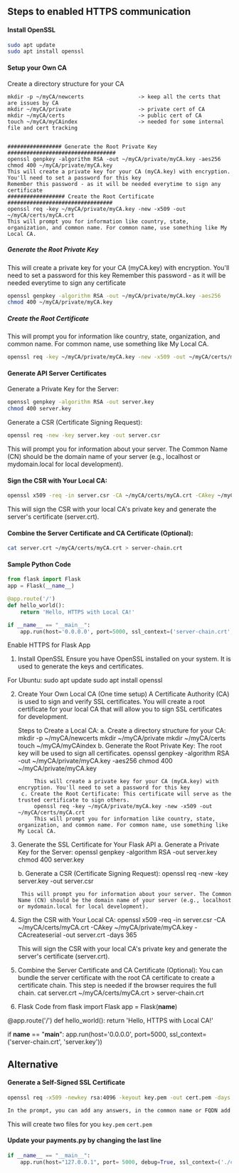 ## Steps to enabled HTTPS communication

#### Install OpenSSL
```bash
sudo apt update
sudo apt install openssl
```

#### Setup your Own CA
 Create a directory structure for your CA 
```
mkdir -p ~/myCA/newcerts                 -> keep all the certs that are issues by CA
mkdir ~/myCA/private                     -> private cert of CA
mkdir ~/myCA/certs                       -> public cert of CA
touch ~/myCA/myCAindex                   -> needed for some internal file and cert tracking


################# Generate the Root Private Key ##################################
openssl genpkey -algorithm RSA -out ~/myCA/private/myCA.key -aes256
chmod 400 ~/myCA/private/myCA.key
This will create a private key for your CA (myCA.key) with encryption.
You'll need to set a password for this key
Remember this password - as it will be needed everytime to sign any certificate
################## Create the Root Certificate #################################
openssl req -key ~/myCA/private/myCA.key -new -x509 -out ~/myCA/certs/myCA.crt
This will prompt you for information like country, state, organization, and common name. For common name, use something like My Local CA.
```

##### Generate the Root Private Key
This will create a private key for your CA (myCA.key) with encryption.
You'll need to set a password for this key
Remember this password - as it will be needed everytime to sign any certificate
```bash
openssl genpkey -algorithm RSA -out ~/myCA/private/myCA.key -aes256
chmod 400 ~/myCA/private/myCA.key
```

##### Create the Root Certificate
This will prompt you for information like country, state, organization, and common name. For common name, use something like My Local CA.
```bash
openssl req -key ~/myCA/private/myCA.key -new -x509 -out ~/myCA/certs/myCA.crt
```



#### Generate API Server Certificates
Generate a Private Key for the Server:
```bash
openssl genpkey -algorithm RSA -out server.key
chmod 400 server.key
```

Generate a CSR (Certificate Signing Request):
```bash
openssl req -new -key server.key -out server.csr
```
This will prompt you for information about your server. The Common Name (CN) should be the domain name of your server (e.g., localhost or mydomain.local for local development).

#### Sign the CSR with Your Local CA:
```bash
openssl x509 -req -in server.csr -CA ~/myCA/certs/myCA.crt -CAkey ~/myCA/private/myCA.key -CAcreateserial -out server.crt -days 365
```

This will sign the CSR with your local CA's private key and generate the server's certificate (server.crt).


#### Combine the Server Certificate and CA Certificate (Optional):
```bash
cat server.crt ~/myCA/certs/myCA.crt > server-chain.crt
```

#### Sample Python Code
```python
from flask import Flask
app = Flask(__name__)

@app.route('/')
def hello_world():
    return 'Hello, HTTPS with Local CA!'

if __name__ == "__main__":
    app.run(host='0.0.0.0', port=5000, ssl_context=('server-chain.crt', 'server.key'))
```






Enable HTTPS for Flask App

1. Install OpenSSL
Ensure you have OpenSSL installed on your system. It is used to generate the keys and certificates.

For Ubuntu:
	sudo apt update
	sudo apt install openssl


2. Create Your Own Local CA (One time setup)
	A Certificate Authority (CA) is used to sign and verify SSL certificates. You will create a root certificate for your local CA that will allow you to sign SSL certificates for development.

	Steps to Create a Local CA:
		a. Create a directory structure for your CA:
			mkdir -p ~/myCA/newcerts
			mkdir ~/myCA/private
			mkdir ~/myCA/certs
			touch ~/myCA/myCAindex
		b. Generate the Root Private Key: The root key will be used to sign all certificates.
			openssl genpkey -algorithm RSA -out ~/myCA/private/myCA.key -aes256
			chmod 400 ~/myCA/private/myCA.key

			This will create a private key for your CA (myCA.key) with encryption. You'll need to set a password for this key
		c. Create the Root Certificate: This certificate will serve as the trusted certificate to sign others.
			openssl req -key ~/myCA/private/myCA.key -new -x509 -out ~/myCA/certs/myCA.crt
			This will prompt you for information like country, state, organization, and common name. For common name, use something like My Local CA.

3. Generate the SSL Certificate for Your Flask API
	a. Generate a Private Key for the Server:
		openssl genpkey -algorithm RSA -out server.key
		chmod 400 server.key

	b. Generate a CSR (Certificate Signing Request):
		openssl req -new -key server.key -out server.csr

		This will prompt you for information about your server. The Common Name (CN) should be the domain name of your server (e.g., localhost or mydomain.local for local development).

4. Sign the CSR with Your Local CA:
	openssl x509 -req -in server.csr -CA ~/myCA/certs/myCA.crt -CAkey ~/myCA/private/myCA.key -CAcreateserial -out server.crt -days 365

	This will sign the CSR with your local CA's private key and generate the server's certificate (server.crt).

5. Combine the Server Certificate and CA Certificate (Optional): You can bundle the server certificate with the root CA certificate to create a certificate chain. This step is needed if the browser requires the full chain.
	cat server.crt ~/myCA/certs/myCA.crt > server-chain.crt

6. Flask Code
from flask import Flask
app = Flask(__name__)

@app.route('/')
def hello_world():
    return 'Hello, HTTPS with Local CA!'

if __name__ == "__main__":
    app.run(host='0.0.0.0', port=5000, ssl_context=('server-chain.crt', 'server.key'))


















## Alternative

#### Generate a Self-Signed SSL Certificate
```bash
openssl req -x509 -newkey rsa:4096 -keyout key.pem -out cert.pem -days 365 -nodes

In the prompt, you can add any answers, in the common name or FQDN add 127.0.0.1
```

This will create two files for you
`key.pem`
`cert.pem`

#### Update your payments.py by changing the last line
```python
if __name__ == "__main__":
	app.run(host="127.0.0.1", port= 5000, debug=True, ssl_context=('./cert.pem', './key.pem'))
```
